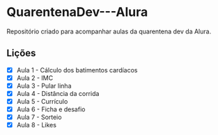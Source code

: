# QuarentenaDev---Alura
Repositório criado para acompanhar aulas da quarentena dev da Alura.

## Lições
- [X] Aula 1 - Cálculo dos batimentos cardíacos
- [X] Aula 2 - IMC
- [X] Aula 3 - Pular linha
- [X] Aula 4 - Distância da corrida
- [X] Aula 5 - Currículo
- [X] Aula 6 - Ficha e desafio
- [X] Aula 7 - Sorteio
- [X] Aula 8 - Likes
